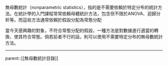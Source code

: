 無母數統計（nonparametric statistics），指的是不需要依賴於特定分布的統計方法。在統計學的入門課程常常依賴母體統計方法，包含但不限於ANOVA、迴歸分析等。而這些方法通常依賴於假設分配為常態分配

當今天感興趣的對象，不符合常態分配的假設，一種方法是對數據進行適當的轉換，使其符合常態。倘若前者不行的話，則可以使用不需要特定分布的無母數統計方法。
- - -
parent::[[無母數統計目錄]]



